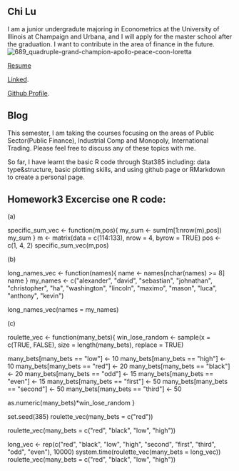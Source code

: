 ## Chi Lu

I am a junior undergradute majoring in Econometrics at the University of Illinois at Champaign and Urbana, and I will apply for the master school after the graduation. I want to contribute in the area of finance in the future. 
![689_quadruple-grand-champion-apollo-peace-coon-loretta](https://user-images.githubusercontent.com/35546324/75815377-ecd35700-5d58-11ea-836a-e76166baa040.jpg)

[Resume](https://github.com/chilu981021/chilu981021.github.io/files/4283574/Resume.docx.pdf)

[Linked](https://www.linkedin.com/in/chi-lu-b434721a3/).

[Github Profile](https://chilu981021.github.io/).


## Blog

This semester, I am taking the courses focusing on the areas of Public Sector(Public Finance), Industrial Comp and Monopoly, International Trading. Please feel free to discuss any of these topics with me. 

So far, I have learnt the basic R code through Stat385 including: data type&structure, basic plotting skills, and using github page or RMarkdown to create a personal page. 

## Homework3 Excercise one R code: 
(a)

specific_sum_vec <- function(m,pos){
  my_sum <- sum(m[1:nrow(m),pos])
  my_sum
}
m <- matrix(data = c(114:133), nrow = 4, byrow = TRUE)
pos <- c(1, 4, 2)
specific_sum_vec(m,pos)



(b)

long_names_vec <- function(names){
  name <- names[nchar(names) >= 8]
  name
}
my_names <- c("alexander", "david", "sebastian", "johnathan", "christopher", "ha",
              "washington", "lincoln", "maximo", "mason", "luca", "anthony", "kevin")

long_names_vec(names = my_names)



(c)

roulette_vec <- function(many_bets){
  win_lose_random <- sample(x = c(TRUE, FALSE), size = length(many_bets), replace = TRUE)

  many_bets[many_bets == "low"] <- 10
  many_bets[many_bets == "high"] <- 10
  many_bets[many_bets == "red"] <- 20
  many_bets[many_bets == "black"] <- 20
  many_bets[many_bets == "odd"] <- 15
  many_bets[many_bets == "even"] <- 15
  many_bets[many_bets == "first"] <- 50
  many_bets[many_bets == "second"] <- 50
  many_bets[many_bets == "third"] <- 50

  as.numeric(many_bets)*win_lose_random
}

set.seed(385)
roulette_vec(many_bets = c("red"))

roulette_vec(many_bets = c("red", "black", "low", "high"))

long_vec <- rep(c("red", "black", "low", "high", "second", "first", "third",
                  "odd", "even"), 10000)
system.time(roulette_vec(many_bets = long_vec))
roulette_vec(many_bets = c("red", "black", "low", "high"))

